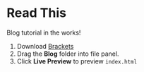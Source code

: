 # Read This

Blog tutorial in the works!

1. Download [Brackets](http://brackets.io)
2. Drag the **Blog** folder into file panel.
3. Click **Live Preview** to preview `index.html`
